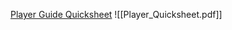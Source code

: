 [Player Guide Quicksheet](http://customrpgfiles.wikidot.com/bwg-player-quicksheet) 
![[Player_Quicksheet.pdf]] 